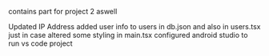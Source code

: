 contains part for project 2 aswell


Updated IP Address
added user info to users in db.json and also in users.tsx just in case
altered some styling in main.tsx
configured android studio to run vs code project
